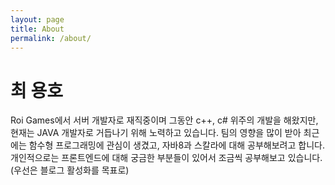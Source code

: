 ```yaml
---
layout: page
title: About
permalink: /about/
---
```


# 최 용호

 Roi Games에서 서버 개발자로 재직중이며 그동안 c++, c# 위주의 개발을 해왔지만, 현재는 JAVA 개발자로 거듭나기 위해 노력하고 있습니다. 팀의 영향을 많이 받아 최근에는 함수형 프로그래밍에 관심이 생겼고, 자바8과 스칼라에 대해 공부해보려고 합니다. 개인적으로는 프론트엔드에 대해 궁금한 부분들이 있어서 조금씩 공부해보고 있습니다. (우선은 블로그 활성화를 목표로) 

